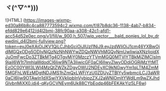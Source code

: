 ## ヾ(^▽^*))) 

![HTML]
(https://images-wixmp-ed30a86b8c4ca887773594c2.wixmp.com/f/87b8dc36-1138-4ab7-b834-efdd829e6412/d4l2bmj-38fc90aa-a308-42c1-afd1-acc54d52e0ec.png/v1/fill/w_900,h_507/wip_vector___bald_ponies_lol_by_drewdini_d4l2bmj-fullview.png?token=eyJ0eXAiOiJKV1QiLCJhbGciOiJIUzI1NiJ9.eyJzdWIiOiJ1cm46YXBwOjdlMGQxODg5ODIyNjQzNzNhNWYwZDQxNWVhMGQyNmUwIiwiaXNzIjoidXJuOmFwcDo3ZTBkMTg4OTgyMjY0MzczYTVmMGQ0MTVlYTBkMjZlMCIsIm9iaiI6W1t7ImhlaWdodCI6Ijw9NTA3IiwicGF0aCI6IlwvZlwvODdiOGRjMzYtMTEzOC00YWI3LWI4MzQtZWZkZDgyOWU2NDEyXC9kNGwyYm1qLTM4ZmM5MGFhLWEzMDgtNDJjMS1hZmQxLWFjYzU0ZDUyZTBlYy5wbmciLCJ3aWR0aCI6Ijw9OTAwIn1dXSwiYXVkIjpbInVybjpzZXJ2aWNlOmltYWdlLm9wZXJhdGlvbnMiXX0.jdj4-qKyGCVNEym6Uk88CYbEodp46bFEKAkYiz5LF6w)

